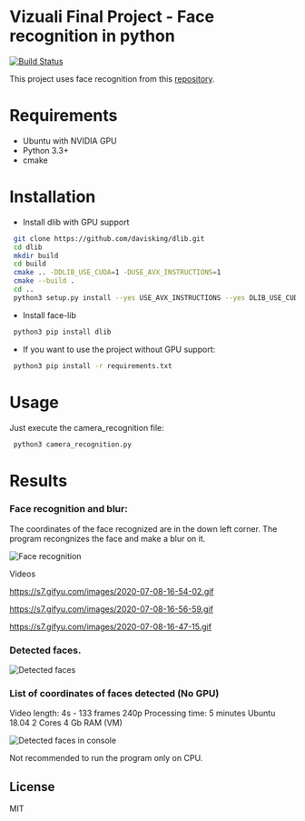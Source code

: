 # Vizuali Final Project - Face recognition in python



[![Build Status](https://travis-ci.org/joemccann/dillinger.svg?branch=master)](https://travis-ci.org/joemccann/dillinger)

This project uses face recognition from this [repository](https://github.com/ageitgey/face_recognition).

# Requirements
  - Ubuntu with NVIDIA GPU
  - Python 3.3+
  - cmake

# Installation

  - Install dlib with GPU support
```sh
 git clone https://github.com/davisking/dlib.git
 cd dlib
 mkdir build
 cd build
 cmake .. -DDLIB_USE_CUDA=1 -DUSE_AVX_INSTRUCTIONS=1
 cmake --build .
 cd ..
 python3 setup.py install --yes USE_AVX_INSTRUCTIONS --yes DLIB_USE_CUDA
```
  - Install face-lib
```sh
 python3 pip install dlib
```
  - If you want to use the project without GPU support:

```sh
 python3 pip install -r requirements.txt
```
# Usage

Just execute the camera_recognition file:
```sh
 python3 camera_recognition.py
```


# Results

### Face recognition and blur:
The coordinates of the face recognized are in the down left corner. The program recongnizes the face and make a blur on it.

![Face recognition](https://i.imgur.com/3PIKelI.png)

Videos

https://s7.gifyu.com/images/2020-07-08-16-54-02.gif

https://s7.gifyu.com/images/2020-07-08-16-56-59.gif

https://s7.gifyu.com/images/2020-07-08-16-47-15.gif

### Detected faces.
![Detected faces](https://i.imgur.com/9Hs7Iu0.jpg)

### List of coordinates of faces detected (No GPU)
Video length: 4s - 133 frames 240p
Processing time: 5 minutes
Ubuntu 18.04 2 Cores 4 Gb RAM (VM)

![Detected faces in console](https://i.imgur.com/2B0XKsQ.png)

Not recommended to run the program only on CPU.



License
----

MIT
